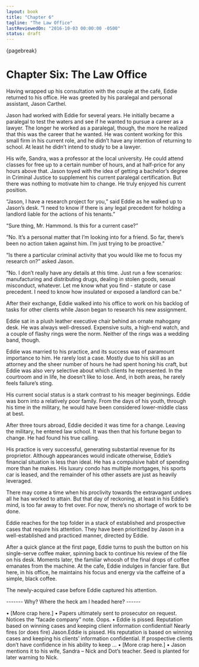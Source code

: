 ```yaml
---
layout: book
title: "Chapter 6"
tagline: "The Law Office"
lastReviewedOn: "2016-10-03 00:00:00 -0500"
status: draft
---
```


{pagebreak}

# Chapter Six: The Law Office

Having wrapped up his consultation with the couple at the café, Eddie returned to his office. He was greeted by his paralegal and personal assistant, Jason Carthel.

Jason had worked with Eddie for several years. He initially became a paralegal to test the waters and see if he wanted to pursue a career as a lawyer. The longer he worked as a paralegal, though, the more he realized that this was the career that he wanted. He was content working for this small firm in his current role, and he didn’t have any intention of returning to school. At least he didn’t intend to study to be a lawyer.

His wife, Sandra, was a professor at the local university. He could attend classes for free up to a certain number of hours, and at half-price for any hours above that. Jason toyed with the idea of getting a bachelor’s degree in Criminal Justice to supplement his current paralegal certification. But there was nothing to motivate him to change. He truly enjoyed his current position.

“Jason, I have a research project for you,” said Eddie as he walked up to Jason’s desk. “I need to know if there is any legal precedent for holding a landlord liable for the actions of his tenants.”

“Sure thing, Mr. Hammond. Is this for a current case?”

“No. It’s a personal matter that I’m looking into for a friend. So far, there’s been no action taken against him. I’m just trying to be proactive.”

“Is there a particular criminal activity that you would like me to focus my research on?” asked Jason.

“No. I don’t really have any details at this time. Just run a few scenarios: manufacturing and distributing drugs, dealing in stolen goods, sexual misconduct, whatever. Let me know what you find -  statute or case precedent. I need to know how insulated or exposed a landlord can be.”

After their exchange, Eddie walked into his office to work on his backlog of tasks for other clients while Jason began to research his new assignment.

Eddie sat in a plush leather executive chair behind an ornate mahogany desk. He was always well-dressed. Expensive suits, a high-end watch, and a couple of flashy rings were the norm. Neither of the rings was a wedding band, though.

Eddie was married to his practice, and its success was of paramount importance to him. He rarely lost a case. Mostly due to his skill as an attorney and the sheer number of hours he had spent honing his craft, but Eddie was also very selective about which clients he represented. In the courtroom and in life, he doesn’t like to lose. And, in both areas, he rarely feels failure’s sting.

His current social status is a stark contrast to his meager beginnings. Eddie was born into a relatively poor family. From the days of his youth, through his time in the military, he would have been considered lower-middle class at best. 

After three tours abroad, Eddie decided it was time for a change. Leaving the military, he entered law school. It was then that his fortune began to change. He had found his true calling.

His practice is very successful, generating substantial revenue for its proprietor. Although appearances would indicate otherwise, Eddie’s financial situation is less than ideal. He has a compulsive habit of spending more than he makes. His luxury condo has multiple mortgages, his sports car is leased, and the remainder of his other assets are just as heavily leveraged.

There may come a time when his proclivity towards the extravagant undoes all he has worked to attain. But that day of reckoning, at least in his Eddie’s mind, is too far away to fret over. For now, there’s no shortage of work to be done.

Eddie reaches for the top folder in a stack of established and prospective cases that require his attention. They have been prioritized by Jason in a well-established and practiced manner, directed by Eddie.

After a quick glance at the first page, Eddie turns to push the button on his single-serve coffee maker, spinning back to continue his review of the file on his desk. Moments later, the familiar whoosh of the final drops of coffee emanates from the machine. At the cafe, Eddie indulges in fancier fare. But here, in his office, he maintains his focus and energy via the caffeine of a simple, black coffee.

The newly-acquired case before Eddie captured his attention.

------- Why? Where the heck am I headed here?  ------

•	[More crap here.]
•	Papers ultimately sent to prosecutor on request. Notices the “facade company” note. Oops.
•	Eddie is pissed. Reputation based on winning cases and keeping client information confidential! Nearly fires (or does fire) Jason.Eddie is pissed. His reputation is based on winning cases and keeping his clients’ information confidential. If prospective clients don’t have confidence in his ability to keep …
•	[More crap here.]
•	Jason mentions it to his wife, Sandra – Nick and Dot’s teacher. Seed is planted for later warning to Nick.
